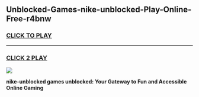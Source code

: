
## Unblocked-Games-nike-unblocked-Play-Online-Free-r4bnw
<h3>
<a href="https://premium76.site?title=nike-unblocked&ref=26A">CLICK TO PLAY</a></h3>
<hr>

<h3>
<a href="https://premium76.site?title=nike-unblocked&ref=26A">CLICK 2 PLAY</a>
  
</h3>

<a href="https://premium76.site?title=nike-unblocked&ref=26A"><img src="https://clearcache.store/games.png"></a>


**nike-unblocked games unblocked: Your Gateway to Fun and Accessible Online Gaming**
